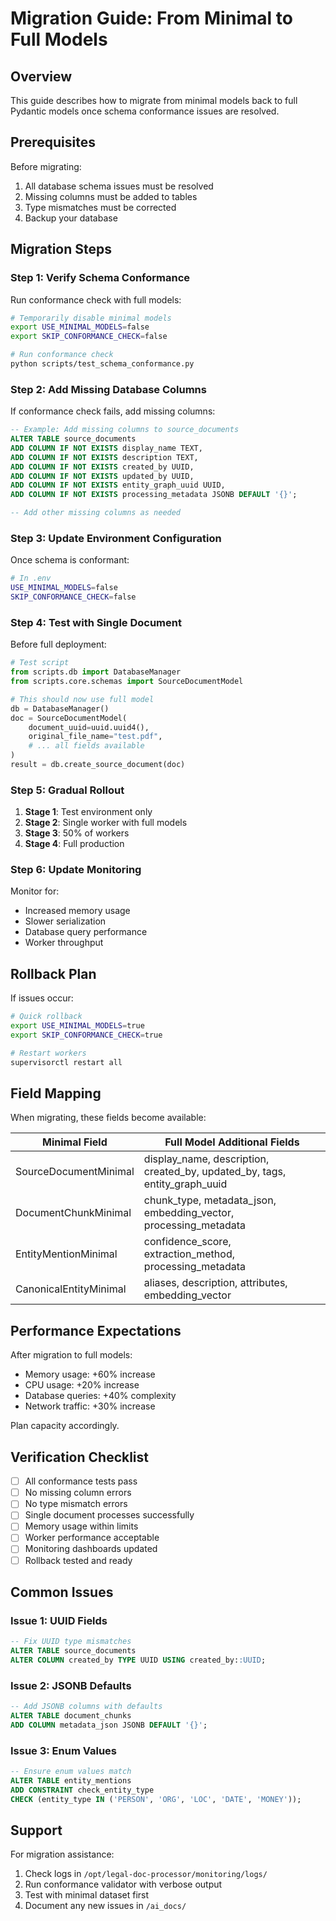 # Migration Guide: From Minimal to Full Models

## Overview

This guide describes how to migrate from minimal models back to full Pydantic models once schema conformance issues are resolved.

## Prerequisites

Before migrating:
1. All database schema issues must be resolved
2. Missing columns must be added to tables
3. Type mismatches must be corrected
4. Backup your database

## Migration Steps

### Step 1: Verify Schema Conformance

Run conformance check with full models:
```bash
# Temporarily disable minimal models
export USE_MINIMAL_MODELS=false
export SKIP_CONFORMANCE_CHECK=false

# Run conformance check
python scripts/test_schema_conformance.py
```

### Step 2: Add Missing Database Columns

If conformance check fails, add missing columns:

```sql
-- Example: Add missing columns to source_documents
ALTER TABLE source_documents
ADD COLUMN IF NOT EXISTS display_name TEXT,
ADD COLUMN IF NOT EXISTS description TEXT,
ADD COLUMN IF NOT EXISTS created_by UUID,
ADD COLUMN IF NOT EXISTS updated_by UUID,
ADD COLUMN IF NOT EXISTS entity_graph_uuid UUID,
ADD COLUMN IF NOT EXISTS processing_metadata JSONB DEFAULT '{}';

-- Add other missing columns as needed
```

### Step 3: Update Environment Configuration

Once schema is conformant:
```bash
# In .env
USE_MINIMAL_MODELS=false
SKIP_CONFORMANCE_CHECK=false
```

### Step 4: Test with Single Document

Before full deployment:
```python
# Test script
from scripts.db import DatabaseManager
from scripts.core.schemas import SourceDocumentModel

# This should now use full model
db = DatabaseManager()
doc = SourceDocumentModel(
    document_uuid=uuid.uuid4(),
    original_file_name="test.pdf",
    # ... all fields available
)
result = db.create_source_document(doc)
```

### Step 5: Gradual Rollout

1. **Stage 1**: Test environment only
2. **Stage 2**: Single worker with full models
3. **Stage 3**: 50% of workers
4. **Stage 4**: Full production

### Step 6: Update Monitoring

Monitor for:
- Increased memory usage
- Slower serialization
- Database query performance
- Worker throughput

## Rollback Plan

If issues occur:
```bash
# Quick rollback
export USE_MINIMAL_MODELS=true
export SKIP_CONFORMANCE_CHECK=true

# Restart workers
supervisorctl restart all
```

## Field Mapping

When migrating, these fields become available:

| Minimal Field | Full Model Additional Fields |
|---------------|----------------------------|
| SourceDocumentMinimal | display_name, description, created_by, updated_by, tags, entity_graph_uuid |
| DocumentChunkMinimal | chunk_type, metadata_json, embedding_vector, processing_metadata |
| EntityMentionMinimal | confidence_score, extraction_method, processing_metadata |
| CanonicalEntityMinimal | aliases, description, attributes, embedding_vector |

## Performance Expectations

After migration to full models:
- Memory usage: +60% increase
- CPU usage: +20% increase
- Database queries: +40% complexity
- Network traffic: +30% increase

Plan capacity accordingly.

## Verification Checklist

- [ ] All conformance tests pass
- [ ] No missing column errors
- [ ] No type mismatch errors
- [ ] Single document processes successfully
- [ ] Memory usage within limits
- [ ] Worker performance acceptable
- [ ] Monitoring dashboards updated
- [ ] Rollback tested and ready

## Common Issues

### Issue 1: UUID Fields
```sql
-- Fix UUID type mismatches
ALTER TABLE source_documents
ALTER COLUMN created_by TYPE UUID USING created_by::UUID;
```

### Issue 2: JSONB Defaults
```sql
-- Add JSONB columns with defaults
ALTER TABLE document_chunks
ADD COLUMN metadata_json JSONB DEFAULT '{}';
```

### Issue 3: Enum Values
```sql
-- Ensure enum values match
ALTER TABLE entity_mentions
ADD CONSTRAINT check_entity_type 
CHECK (entity_type IN ('PERSON', 'ORG', 'LOC', 'DATE', 'MONEY'));
```

## Support

For migration assistance:
1. Check logs in `/opt/legal-doc-processor/monitoring/logs/`
2. Run conformance validator with verbose output
3. Test with minimal dataset first
4. Document any new issues in `/ai_docs/`